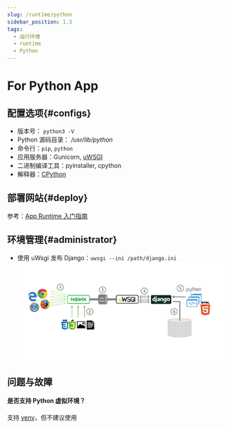 ```yaml
---
slug: /runtime/python
sidebar_position: 1.3
tags:
  - 运行环境
  - runtime
  - Python
---
```


# For Python App

## 配置选项{#configs}

- 版本号： `python3 -V`
- Python 源码目录： */usr/lib/python*  
- 命令行：`pip`, `python`
- 应用服务器：Gunicorn, [uWSGI](https://uwsgi-docs.readthedocs.io/)
- 二进制编译工具：pyinstaller, cpython
- 解释器：[CPython](./assets/python-interpreter-websoft9.png)

## 部署网站{#deploy}

参考：[App Runtime 入门指南](../runtime#quick)

## 环境管理{#administrator}

- 使用 uWsgi 发布 Django：`uwsgi --ini /path/django.ini`
  ![](./assets/runtime-uwsgi-websoft9.png)

## 问题与故障

#### 是否支持 Python 虚拟环境？

支持 [venv](https://docs.python.org/zh-cn/3/tutorial/venv.html)，但不建议使用
